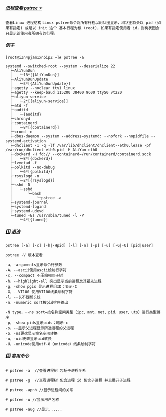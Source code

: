 ##### [进程查看 pstree :star:]($top) <b id="top"></b>
`查看Linux 进程结构`
`Linux pstree命令将所有行程以树状图显示，树状图将会以 pid (如果有指定) 或是以 init 这个
基本行程为根 (root)，如果有指定使用者 id，则树状图会只显示该使用者所拥有的行程。`

##### 例子 
`[root@iZn4pjam1xnbipZ ~]# pstree -a`

```node
systemd --switched-root --system --deserialize 22
  ├─AliYunDun
  │   └─18*[{AliYunDun}]
  ├─AliYunDunUpdate
  │   └─3*[{AliYunDunUpdate}]
  ├─agetty --noclear tty1 linux
  ├─agetty --keep-baud 115200 38400 9600 ttyS0 vt220
  ├─aliyun-service
  │   └─2*[{aliyun-service}]
  ├─atd -f
  ├─auditd
  │   └─{auditd}
  ├─chronyd
  ├─containerd
  │   └─8*[{containerd}]
  ├─crond -n
  ├─dbus-daemon --system --address=systemd: --nofork --nopidfile --systemd-activation
  ├─dhclient -1 -q -lf /var/lib/dhclient/dhclient--eth0.lease -pf /var/run/dhclient-eth0.pid -H AliYun eth0
  ├─dockerd -H fd:// --containerd=/run/containerd/containerd.sock
  │   └─8*[{dockerd}]
  ├─lvmetad -f
  ├─polkitd --no-debug
  │   └─6*[{polkitd}]
  ├─rsyslogd -n
  │   └─2*[{rsyslogd}]
  ├─sshd -D
  │   └─sshd    
  │       └─bash
  │           └─pstree -a
  ├─systemd-journal
  ├─systemd-logind
  ├─systemd-udevd
  └─tuned -Es /usr/sbin/tuned -l -P
      └─4*[{tuned}]

```

##### :one: [语法](#top)
```shell
pstree [-a] [-c] [-h|-Hpid] [-l] [-n] [-p] [-u] [-G|-U] [pid|user]

pstree -V 版本查看
```

```node
-a，—arguments显示命令行参数
-A，--ascii使用ascii绘制行字符
-c, --compact 不压缩相同子树
-h，--highlight-all 突出显示当前进程及其祖先进程
-g，-show pgis 显示进程组ID；表示-C
-G，--VT100 使用VT100线条绘制字符
-l，--长不截断长线
-n，-numeric sort按pid排序输出

-N type，--ns sort=按名称空间类型（ipc、mnt、net、pid、user、uts）进行类型排序
-p，-show pids显示pids；暗示-c
-s，--显示父进程显示所选进程的父进程
-S，-ns更改显示命名空间转换
-u，-uid更改显示uid转换
-U，-unicode使用utf-8（unicode）线条绘制字符
```

##### :two: [常用命令](#top)
```node
# pstree -a  //查看进程树 包括子进程关系

# pstree -g  //查看进程树 包含进程 id 包含子进程 并且展开子进程

# pstree -apnh //显示进程间的关系

# pstree -u //显示用户名称

# pstree -aug //显示......
```
